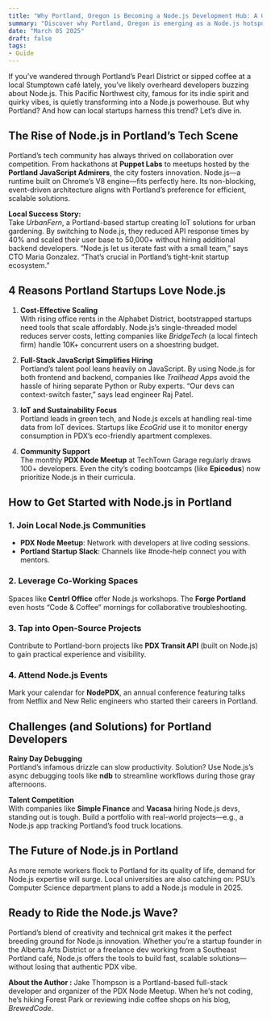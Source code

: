 ```yaml
---
title: "Why Portland, Oregon is Becoming a Node.js Development Hub: A Guide for Local Startups"
summary: "Discover why Portland, Oregon is emerging as a Node.js hotspot and how local startups leverage its tech-friendly ecosystem. #NodeJS #PortlandTech"
date: "March 05 2025"
draft: false
tags:
- Guide
---
```


If you’ve wandered through Portland’s Pearl District or sipped coffee at a local Stumptown café lately, you’ve likely overheard developers buzzing about Node.js. This Pacific Northwest city, famous for its indie spirit and quirky vibes, is quietly transforming into a Node.js powerhouse. But why Portland? And how can local startups harness this trend? Let’s dive in.

## The Rise of Node.js in Portland’s Tech Scene

Portland’s tech community has always thrived on collaboration over competition. From hackathons at **Puppet Labs** to meetups hosted by the **Portland JavaScript Admirers**, the city fosters innovation. Node.js—a runtime built on Chrome’s V8 engine—fits perfectly here. Its non-blocking, event-driven architecture aligns with Portland’s preference for efficient, scalable solutions.

**Local Success Story:**  
Take *UrbanFern*, a Portland-based startup creating IoT solutions for urban gardening. By switching to Node.js, they reduced API response times by 40% and scaled their user base to 50,000+ without hiring additional backend developers. “Node.js let us iterate fast with a small team,” says CTO Maria Gonzalez. “That’s crucial in Portland’s tight-knit startup ecosystem.”

## 4 Reasons Portland Startups Love Node.js

1. **Cost-Effective Scaling**  
   With rising office rents in the Alphabet District, bootstrapped startups need tools that scale affordably. Node.js’s single-threaded model reduces server costs, letting companies like *BridgeTech* (a local fintech firm) handle 10K+ concurrent users on a shoestring budget.

2. **Full-Stack JavaScript Simplifies Hiring**  
   Portland’s talent pool leans heavily on JavaScript. By using Node.js for both frontend and backend, companies like *Trailhead Apps* avoid the hassle of hiring separate Python or Ruby experts. “Our devs can context-switch faster,” says lead engineer Raj Patel.

3. **IoT and Sustainability Focus**  
   Portland leads in green tech, and Node.js excels at handling real-time data from IoT devices. Startups like *EcoGrid* use it to monitor energy consumption in PDX’s eco-friendly apartment complexes.

4. **Community Support**  
   The monthly **PDX Node Meetup** at TechTown Garage regularly draws 100+ developers. Even the city’s coding bootcamps (like **Epicodus**) now prioritize Node.js in their curricula.

## How to Get Started with Node.js in Portland

### 1. Join Local Node.js Communities  
- **PDX Node Meetup**: Network with developers at live coding sessions.  
- **Portland Startup Slack**: Channels like #node-help connect you with mentors.  

### 2. Leverage Co-Working Spaces  
Spaces like **Centrl Office** offer Node.js workshops. The **Forge Portland** even hosts “Code & Coffee” mornings for collaborative troubleshooting.

### 3. Tap into Open-Source Projects  
Contribute to Portland-born projects like **PDX Transit API** (built on Node.js) to gain practical experience and visibility.

### 4. Attend Node.js Events  
Mark your calendar for **NodePDX**, an annual conference featuring talks from Netflix and New Relic engineers who started their careers in Portland.

## Challenges (and Solutions) for Portland Developers

**Rainy Day Debugging**  
Portland’s infamous drizzle can slow productivity. Solution? Use Node.js’s async debugging tools like **ndb** to streamline workflows during those gray afternoons.

**Talent Competition**  
With companies like **Simple Finance** and **Vacasa** hiring Node.js devs, standing out is tough. Build a portfolio with real-world projects—e.g., a Node.js app tracking Portland’s food truck locations.

## The Future of Node.js in Portland

As more remote workers flock to Portland for its quality of life, demand for Node.js expertise will surge. Local universities are also catching on: PSU’s Computer Science department plans to add a Node.js module in 2025.

## Ready to Ride the Node.js Wave?

Portland’s blend of creativity and technical grit makes it the perfect breeding ground for Node.js innovation. Whether you’re a startup founder in the Alberta Arts District or a freelance dev working from a Southeast Portland café, Node.js offers the tools to build fast, scalable solutions—without losing that authentic PDX vibe.

**About the Author :**
Jake Thompson is a Portland-based full-stack developer and organizer of the PDX Node Meetup. When he’s not coding, he’s hiking Forest Park or reviewing indie coffee shops on his blog, *BrewedCode*.
